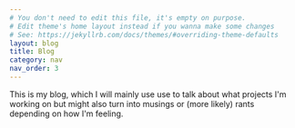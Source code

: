 ```yaml
---
# You don't need to edit this file, it's empty on purpose.
# Edit theme's home layout instead if you wanna make some changes
# See: https://jekyllrb.com/docs/themes/#overriding-theme-defaults
layout: blog
title: Blog
category: nav
nav_order: 3
---
```

This is my blog, which I will mainly use use to talk about what projects I'm working on but might also turn into musings or (more likely) rants depending on how I'm feeling.

